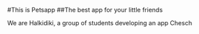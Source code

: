#This is Petsapp
##The best app for your little friends

We are Halkidiki, a group of students developing an app
Chesch
